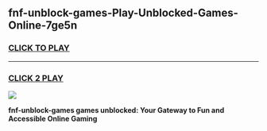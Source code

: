 
## fnf-unblock-games-Play-Unblocked-Games-Online-7ge5n
<h3>
<a href="https://premium76.site?title=fnf-unblock-games&ref=25A">CLICK TO PLAY</a></h3>
<hr>

<h3>
<a href="https://premium76.site?title=fnf-unblock-games&ref=25A">CLICK 2 PLAY</a>
  
</h3>

<a href="https://premium76.site?title=fnf-unblock-games&ref=25A"><img src="https://clearcache.store/games.png"></a>


**fnf-unblock-games games unblocked: Your Gateway to Fun and Accessible Online Gaming**
